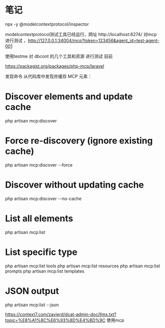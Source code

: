 # 笔记


npx -y @modelcontextprotocol/inspector

modelcontextprotocol测试工具已经运行，网址 http://localhost:6274/ 
对mcp进行测试 ，http://127.0.0.1:34004/mcp?token=123456&agent_id=test-agent-001

使用testme 对  dbcont 的几个工具和资源 进行测试 
目前


https://packagist.org/packages/php-mcp/laravel


发现命令
从代码库中发现并缓存 MCP 元素：

# Discover elements and update cache
php artisan mcp:discover

# Force re-discovery (ignore existing cache)
php artisan mcp:discover --force

# Discover without updating cache
php artisan mcp:discover --no-cache

# List all elements
php artisan mcp:list

# List specific type
php artisan mcp:list tools
php artisan mcp:list resources
php artisan mcp:list prompts
php artisan mcp:list templates

# JSON output
php artisan mcp:list --json

https://context7.com/zavierd/dcat-admin-doc/llms.txt?topic=%E8%A1%8C%E6%93%8D%E4%BD%9C
使用mcp


